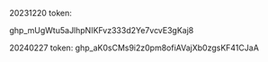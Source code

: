 

20231220 token:

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

20240227 token:
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
